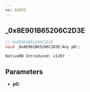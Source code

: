 ```yaml
---
ns: AUDIO
---
```

## _0x8E901B65206C2D3E

```c
// 0x8E901B65206C2D3E
void _0x8E901B65206C2D3E(Any p0);
```

```
NativeDB Introduced: v1207
```

## Parameters
* **p0**:
